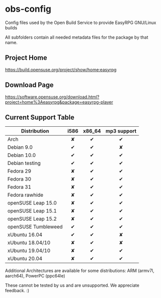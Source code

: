 
# obs-config

Config files used by the Open Build Service to provide EasyRPG GNU/Linux builds

All subfolders contain all needed metadata files for the package by that name.

## Project Home

https://build.opensuse.org/project/show/home:easyrpg

## Download Page

https://software.opensuse.org/download.html?project=home%3Aeasyrpg&package=easyrpg-player

## Current Support Table

Distribution        | i586 | x86_64 | mp3 support
--------------------| :--: | :----: | :---------:
Arch                | ✘    | ✔      | ✔
Debian 9.0          | ✔    | ✔      | ✘
Debian 10.0         | ✔    | ✔      | ✔
Debian testing      | ✔    | ✔      | ✔
Fedora 29           | ✘    | ✔      | ✔
Fedora 30           | ✘    | ✔      | ✔
Fedora 31           | ✘    | ✔      | ✔
Fedora rawhide      | ✘    | ✔      | ✔
openSUSE Leap 15.0  | ✘    | ✔      | ✔
openSUSE Leap 15.1  | ✘    | ✔      | ✔
openSUSE Leap 15.2  | ✘    | ✔      | ✔
openSUSE Tumbleweed | ✔    | ✔      | ✔
xUbuntu 16.04       | ✔    | ✔      | ✘
xUbuntu 18.04/10    | ✘    | ✔      | ✘
xUbuntu 19.04/10    | ✘    | ✔      | ✔
xUbuntu 20.04       | ✘    | ✔      | ✔

Additional Architectures are available for some distributions:
ARM (armv7l, aarch64), PowerPC (ppc64le)

These cannot be tested by us and are unsupported. We appreciate feedback. :)
